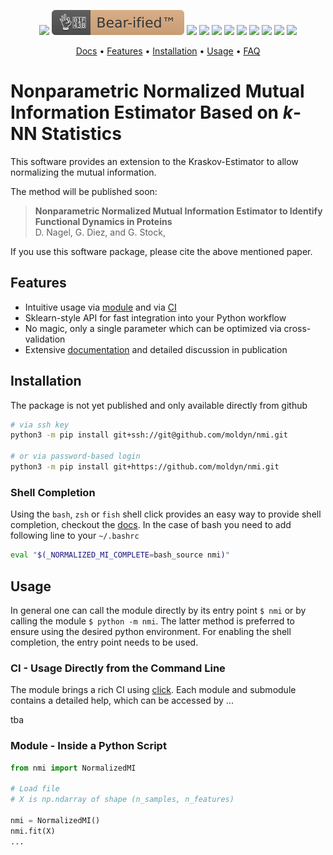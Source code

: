 <div align="center">
  <!--
  <img class="darkmode" style="width: 400px;" src="https://github.com/moldyn/nmi/blob/main/docs/logo_large_dark.svg?raw=true#gh-dark-mode-only" />
  <img class="lightmode" style="width: 400px;" src="https://github.com/moldyn/nmi/blob/main/docs/logo_large_light.svg?raw=true#gh-light-mode-only" />
  -->

  <p>
    <a href="https://github.com/wemake-services/wemake-python-styleguide" alt="wemake-python-styleguide">
        <img src="https://img.shields.io/badge/style-wemake-000000.svg" /></a>
    <a href="https://beartype.rtfd.io" alt="bear-ified">
        <img src="https://raw.githubusercontent.com/beartype/beartype-assets/main/badge/bear-ified.svg" /></a>
    <a href="https://pypi.org/project/nmi" alt="PyPI">
        <img src="https://img.shields.io/pypi/v/nmi" /></a>
    <a href="https://anaconda.org/conda-forge/nmi" alt="conda version">
	<img src="https://img.shields.io/conda/vn/conda-forge/nmi" /></a>
    <a href="https://pepy.tech/project/nmi" alt="Downloads">
        <img src="https://pepy.tech/badge/nmi" /></a>
    <a href="https://github.com/moldyn/nmi/actions/workflows/pytest.yml" alt="GitHub Workflow Status">
        <img src="https://img.shields.io/github/actions/workflow/status/moldyn/nmi/pytest.yml?branch=main"></a>
    <a href="https://codecov.io/gh/moldyn/nmi" alt="Code coverage">
        <img src="https://codecov.io/gh/moldyn/nmi/branch/main/graph/badge.svg?token=KNWDAUXIGI" /></a>
    <a href="https://github.com/moldyn/nmi/actions/workflows/codeql.yml" alt="CodeQL">
        <img src="https://github.com/moldyn/nmi/actions/workflows/codeql.yml/badge.svg?branch=main" /></a>
    <a href="https://img.shields.io/pypi/pyversions/nmi" alt="PyPI - Python Version">
        <img src="https://img.shields.io/pypi/pyversions/nmi" /></a>
    <a href="https://moldyn.github.io/nmi" alt="Docs">
        <img src="https://img.shields.io/badge/MkDocs-Documentation-brightgreen" /></a>
    <a href="https://github.com/moldyn/nmi/blob/main/LICENSE" alt="License">
        <img src="https://img.shields.io/github/license/moldyn/nmi" /></a>
  </p>

  <p>
    <a href="https://moldyn.github.io/nmi">Docs</a> •
    <a href="#features">Features</a> •
    <a href="#installation">Installation</a> •
    <a href="#usage">Usage</a> •
    <a href="https://moldyn.github.io/nmi/faq">FAQ</a>
  </p>
</div>

# Nonparametric Normalized Mutual Information Estimator Based on $k$-NN Statistics
This software provides an extension to the Kraskov-Estimator to allow normalizing the mutual information.

The method will be published soon:
> **Nonparametric Normalized Mutual Information Estimator to Identify Functional Dynamics in Proteins**  
> D. Nagel, G. Diez, and G. Stock,  

If you use this software package, please cite the above mentioned paper.

## Features
- Intuitive usage via [module](#module---inside-a-python-script) and via [CI](#ci---usage-directly-from-the-command-line)
- Sklearn-style API for fast integration into your Python workflow
- No magic, only a  single parameter which can be optimized via cross-validation
- Extensive [documentation](https://moldyn.github.io/nmi) and detailed discussion in publication

## Installation
<!--
The package is called `nmi` and is available via [PyPI](https://pypi.org/project/nmi) or [conda](https://anaconda.org/conda-forge/nmi). To install it, simply call:
```bash
python3 -m pip install --upgrade nmi
```
or
```
conda install -c conda-forge nmi
```
or for the latest dev version
-->
The package is not yet published and only available directly from github
```bash
# via ssh key
python3 -m pip install git+ssh://git@github.com/moldyn/nmi.git

# or via password-based login
python3 -m pip install git+https://github.com/moldyn/nmi.git
```

### Shell Completion
Using the `bash`, `zsh` or `fish` shell click provides an easy way to provide shell completion, checkout the [docs](https://click.palletsprojects.com/en/8.0.x/shell-completion).
In the case of bash you need to add following line to your `~/.bashrc`
```bash
eval "$(_NORMALIZED_MI_COMPLETE=bash_source nmi)"
```

## Usage
In general one can call the module directly by its entry point `$ nmi` or by calling the module `$ python -m nmi`. The latter method is preferred to ensure using the desired python environment. For enabling the shell completion, the entry point needs to be used.

### CI - Usage Directly from the Command Line
The module brings a rich CI using [click](https://click.palletsprojects.com).
Each module and submodule contains a detailed help, which can be accessed by
...

tba

### Module - Inside a Python Script
```python
from nmi import NormalizedMI

# Load file
# X is np.ndarray of shape (n_samples, n_features)

nmi = NormalizedMI()
nmi.fit(X)
...
```
